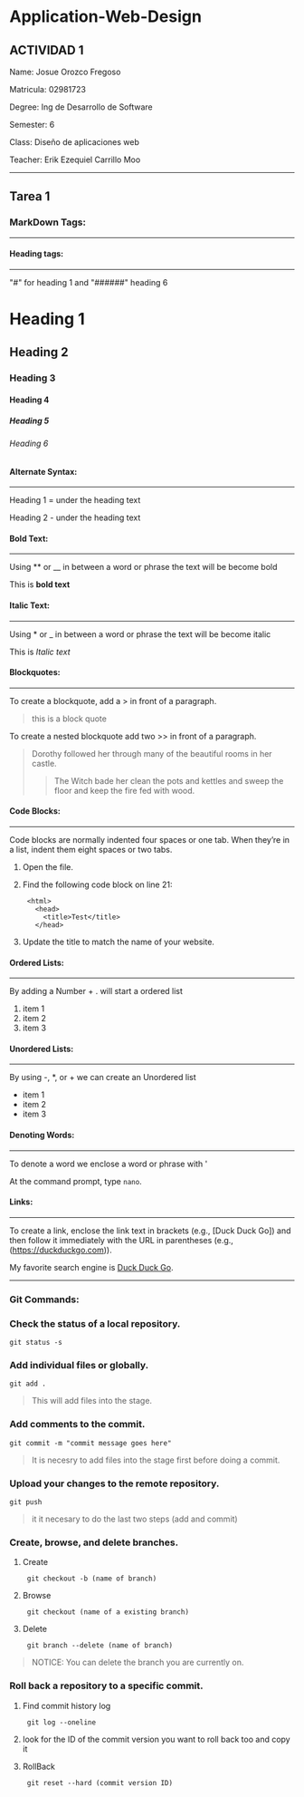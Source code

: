 ﻿# Application-Web-Design


## ACTIVIDAD 1

Name: Josue Orozco Fregoso

Matricula: 02981723 

Degree: Ing de Desarrollo de Software 

Semester: 6 

Class: Diseño de aplicaciones web 

Teacher: Erik Ezequiel Carrillo Moo

---

## Tarea 1

### MarkDown Tags:

---

#### Heading tags: 

---

"#" for heading 1 and "######" heading 6

# Heading 1

## Heading 2

### Heading 3

#### Heading 4

##### Heading 5

###### Heading 6


#### Alternate Syntax: 

---

Heading 1 = under the heading text

Heading 2 - under the heading text

#### Bold Text: 

---

Using ** or __ in between a word or phrase the text will be become bold

This is **bold text**

#### Italic Text: 

---

Using * or _ in between a word or phrase the text will be become italic

This is *Italic text*

#### Blockquotes:

---

To create a blockquote, add a > in front of a paragraph.

> this is a block quote

To create a nested blockquote add two >> in front of a paragraph.

> Dorothy followed her through many of the beautiful rooms in her castle.
>
>> The Witch bade her clean the pots and kettles and sweep the floor and keep the fire fed with wood.


#### Code Blocks:

---

Code blocks are normally indented four spaces or one tab. When they’re in a list, indent them eight spaces or two tabs.

1. Open the file.
2. Find the following code block on line 21:

        <html>
          <head>
            <title>Test</title>
          </head>

3. Update the title to match the name of your website.

#### Ordered Lists:

---

By adding a Number + . will start a ordered list

1. item 1
2. item 2
3. item 3


#### Unordered Lists:

---

By using -, *, or + we can create an Unordered list

- item 1
- item 2
- item 3

#### Denoting Words:

---

To denote a word we enclose a word or phrase with '

At the command prompt, type `nano`.

#### Links:

---

To create a link, enclose the link text in brackets (e.g., [Duck Duck Go]) and then follow it immediately with the URL in parentheses (e.g., (https://duckduckgo.com)).

My favorite search engine is [Duck Duck Go](https://duckduckgo.com).

---

### Git Commands:

### Check the status of a local repository.

    git status -s

### Add individual files or globally.

    git add .
  
  > This will add files into the stage.

### Add comments to the commit.

    git commit -m "commit message goes here"

  > It is necesry to add files into the stage first before doing a commit.

### Upload your changes to the remote repository.

    git push

  > it it necesary to do the last two steps (add and commit)
 
### Create, browse, and delete branches.

1. Create

        git checkout -b (name of branch)

2. Browse

        git checkout (name of a existing branch)

3. Delete

        git branch --delete (name of branch)

  > NOTICE: You can delete the branch you are currently on.


### Roll back a repository to a specific commit.

1. Find commit history log

        git log --oneline

2. look for the ID of the commit version you want to roll back too and copy it

3. RollBack

        git reset --hard (commit version ID)
